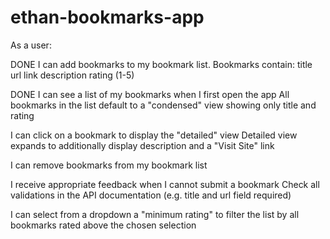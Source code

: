 # ethan-bookmarks-app

As a user:

DONE I can add bookmarks to my bookmark list. Bookmarks contain:
title
url link
description
rating (1-5)

DONE I can see a list of my bookmarks when I first open the app
All bookmarks in the list default to a "condensed" view showing only title and rating

I can click on a bookmark to display the "detailed" view
Detailed view expands to additionally display description and a "Visit Site" link

I can remove bookmarks from my bookmark list

I receive appropriate feedback when I cannot submit a bookmark
Check all validations in the API documentation (e.g. title and url field required)

I can select from a dropdown a "minimum rating" to filter the list by all bookmarks rated above the chosen selection